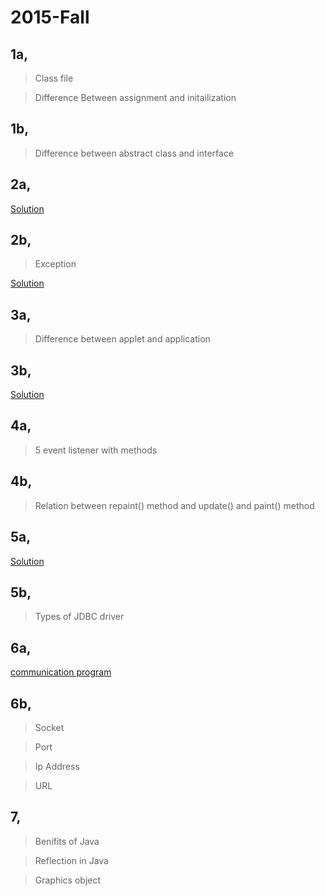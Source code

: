 # 2015-Fall

## 1a,

>Class file

>Difference Between assignment and initailization

## 1b,

>Difference between abstract class and interface

## 2a,

[Solution]()

## 2b,

>Exception

[Solution]()

## 3a,

>Difference between applet and application

[]()

## 3b,

[Solution]()

## 4a,

>5 event listener with methods

## 4b,

>Relation between repaint() method and update() and paint() method

## 5a,

[Solution]()

## 5b,

>Types of JDBC driver

[]()

## 6a,

[communication program]()

## 6b,

>Socket

>Port

>Ip Address

>URL

## 7,

>Benifits of Java

>Reflection in Java

>Graphics object